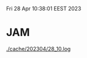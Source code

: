 Fri 28 Apr 10:38:01 EEST 2023
# JAM
<a href='./cache/202304/28_10.log'>./cache/202304/28_10.log</a>
